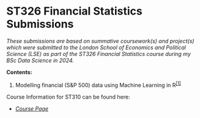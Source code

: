 # ST326 Financial Statistics Submissions

*These submissions are based on summative coursework(s) and project(s) which were submitted to the London School of Economics and Political Science (LSE) as part of the ST326 Financial Statistics course during my BSc Data Science in 2024.*


**Contents:**

1. Modelling financial (S&P 500) data using Machine Learning in R<sup>[[1]](https://github.com/Oliver-Liles/ST326_Financial_Statistics_submissions/tree/main/S%26P500_Modelling)</sup>


Course Information for ST310 can be found here:

- [*Course Page*](https://www.lse.ac.uk/resources/calendar2024-2025/courseGuides/ST/2024_ST326.htm)
